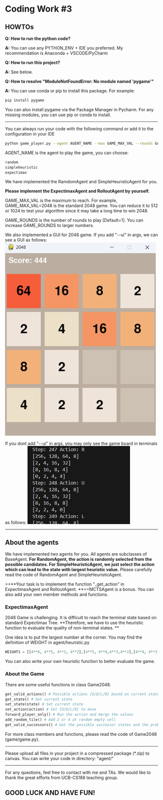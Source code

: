 # Coding Work #3

## HOWTOs
**Q: How to run the python code?**

**A:** You can use any PYTHON_ENV + IDE you preferred.
My recommendation is Anaconda + VSCODE/PyCharm


**Q: How to run this project?**

**A:** See below.

**Q: How to resolve "ModuleNotFoundError: No module named 'pygame'"**

**A:** You can use conda or pip to install this package. For example:
```bash
pip install pygame
```
You can also install pygame via the Package Manager in Pycharm. For any missing modules, you can use pip or conda to install.

----------------------------------------------------------------------
You can always run your code with the following command or add it to the configuration in your IDE
```bash
python game_player.py --agent AGENT_NAME --max GAME_MAX_VAL --rounds GAME_ROUNDS --ui
```

AGENT_NAME is the agent to play the game, you can choose:
```bash
random
simpleheuristic
expectimax

```
We have implemented the RamdomAgent and SimpleHeuristicAgent for you. 

**Please implement the ExpectimaxAgent and RolloutAgent by yourself.**

GAME_MAX_VAL is the maximum to reach. For example, GAME_MAX_VAL=2048 is the standard 2048 game. You can reduce it to 512 or 1024 to test your algorithm since it may take a long time to win 2048.

GAME_ROUNDS is the number of rounds to play [Default=1]. You can increase GAME_ROUNDS to larger numbers.

We also implemented a GUI for 2048 game. If you add "--ui" in args, we can see a GUI as follows:
![](src/2048.jpg)

If you dont add "--ui" in args, you may only see the game board in terminals as follows:
![](src/2048_terminal.jpg)

----------------------------------------------------------------------
## About the agents
We have implemented two agents for you. All agents are subclasses of BaseAgent. **For RandomAgent, the action is randomly selected from the possible candidates. For SimpleHeuristicAgent, we just select the action which can lead to the state with largest heuristic value.** Please carefully read the code of RandomAgent and SimpleHeuristicAgent. 

==**Your task is to implement the function "_get_action" in ExpectimaxAgent and RolloutAgent. **==MCTSAgent is a bonus. You can also add your own member methods and functions.

### ExpectimaxAgent

2048 Game is challenging. It is difficult to reach the terminal state based on standard Expectimax Tree. **Therefore, we have to use the heuristic function to evaluate the quality of non-terminal states. **

One idea is to put the largest number at the corner. You may find the definition of WEIGHT in agent/heuristic.py
```python
WEIGHT1 = [[4**6, 4**5, 4**3, 4**2],[4**5, 4**4,4**3,4**2],[4**4, 4**3, 4**2, 4**1],[4**3, 4**2, 4**1, 4**0]]
```
You can also write your own heuristic function to better evaluate the game.

### About the Game
There are some useful functions in class Game2048.
```python
get_valid_actions() # Possible actions [U/D/L/R] based on current state
get_state() # Get current state
set_state(state) # Set current state 
set_action(action) # Set [U/D/L/R] to move
forward_player_only() # Run the action and merge the values
add_random_tile() # Add 2 or 4 at random empty cell
get_valid_successors() # Get the possible successor states and the probability

```
For more class members and functions, please read the code of Game2048 (game/game.py).

----------------------------------------------------------------------
Please upload all files in your project in a compressed package (*.zip) to canvas.
You can write your code in directory: "agent/"

----------------------------------------------------------------------
For any questions, feel free to contact with me and TAs.
We would like to thank the great efforts from UCB-CS188 teaching group. 

## GOOD LUCK AND HAVE FUN!

